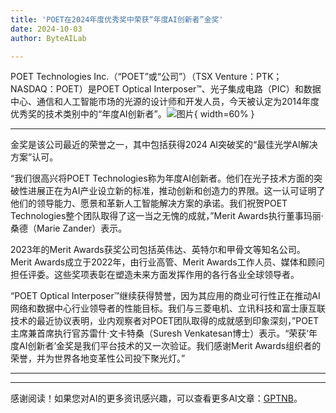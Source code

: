 ```yaml
---
title: 'POET在2024年度优秀奖中荣获“年度AI创新者”金奖'
date: 2024-10-03
author: ByteAILab

---
```


POET Technologies Inc.（“POET”或“公司”）（TSX Venture：PTK；NASDAQ：POET）是POET Optical Interposer™、光子集成电路（PIC）和数据中心、通信和人工智能市场的光源的设计师和开发人员，今天被认定为2014年度优秀奖的技术类别中的“年度AI创新者”。![图片](https://ai-techpark.com/wp-content/uploads/2024/10/POET-960x540.jpg){ width=60% }

---
金奖是该公司最近的荣誉之一，其中包括获得2024 AI突破奖的“最佳光学AI解决方案”认可。

“我们很高兴将POET Technologies称为年度AI创新者。他们在光子技术方面的突破性进展正在为AI产业设立新的标准，推动创新和创造力的界限。这一认可证明了他们的领导能力、愿景和革新人工智能解决方案的承诺。我们祝贺POET Technologies整个团队取得了这一当之无愧的成就，”Merit Awards执行董事玛丽·桑德（Marie Zander）表示。

2023年的Merit Awards获奖公司包括英伟达、英特尔和甲骨文等知名公司。Merit Awards成立于2022年，由行业高管、Merit Awards工作人员、媒体和顾问担任评委。这些奖项表彰在塑造未来方面发挥作用的各行各业全球领导者。

“POET Optical Interposer™继续获得赞誉，因为其应用的商业可行性正在推动AI网络和数据中心行业领导者的性能目标。我们与三菱电机、立讯科技和富士康互联技术的最近协议表明，业内观察者对POET团队取得的成就感到印象深刻，”POET主席兼首席执行官苏雷什·文卡特桑（Suresh Venkatesan博士）表示。“荣获‘年度AI创新者’金奖是我们平台技术的又一次验证。我们感谢Merit Awards组织者的荣誉，并为世界各地变革性公司投下聚光灯。”

---
---
感谢阅读！如果您对AI的更多资讯感兴趣，可以查看更多AI文章：[GPTNB](https://gptnb.com)。